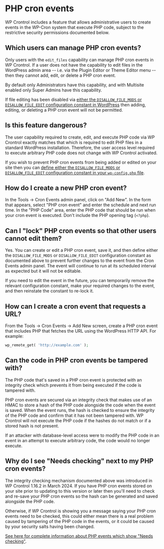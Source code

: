 # PHP cron events

WP Crontrol includes a feature that allows administrative users to create events in the WP-Cron system that execute PHP code, subject to the restrictive security permissions documented below.

## Which users can manage PHP cron events?

Only users with the `edit_files` capability can manage PHP cron events in WP Crontrol. If a user does not have the capability to edit files in the WordPress admin area -- i.e. via the Plugin Editor or Theme Editor menu -- then they cannot add, edit, or delete a PHP cron event.

By default only Administrators have this capability, and with Multisite enabled only Super Admins have this capability.

If file editing has been disabled via [either the `DISALLOW_FILE_MODS` or `DISALLOW_FILE_EDIT` configuration constant in WordPress](https://developer.wordpress.org/apis/wp-config-php/#disable-the-plugin-and-theme-file-editor) then adding, editing, or deleting a PHP cron event will not be permitted.

## Is this feature dangerous?

The user capability required to create, edit, and execute PHP code via WP Crontrol exactly matches that which is required to edit PHP files in a standard WordPress installation. Therefore, the user access level required to execute arbitrary PHP code does not change with WP Crontrol activated.

If you wish to prevent PHP cron events from being added or edited on your site then you can [define either the `DISALLOW_FILE_MODS` or `DISALLOW_FILE_EDIT` configuration constant in your `wp-config.php` file](https://developer.wordpress.org/apis/wp-config-php/#disable-the-plugin-and-theme-file-editor).

## How do I create a new PHP cron event?

In the Tools → Cron Events admin panel, click on "Add New". In the form that appears, select "PHP cron event" and enter the schedule and next run time. In the "PHP Code" area, enter the PHP code that should be run when your cron event is executed. Don't include the PHP opening tag (`<?php`).

## Can I "lock" PHP cron events so that other users cannot edit them?

Yes. You can create or edit a PHP cron event, save it, and then define either the `DISALLOW_FILE_MODS` or `DISALLOW_FILE_EDIT` configuration constant as documented above to prevent further changes to the event from the Cron Events admin panel. The event will continue to run at its scheduled interval as expected but it will not be editable.

If you need to edit the event in the future, you can temporarily remove the relevant configuration constant, make your required changes to the event, and then reinstate the constant to re-lock it.

## How can I create a cron event that requests a URL?

From the Tools → Cron Events → Add New screen, create a PHP cron event that includes PHP that fetches the URL using the WordPress HTTP API. For example:

```php
wp_remote_get( 'http://example.com' );
```

## Can the code in PHP cron events be tampered with?

The PHP code that's saved in a PHP cron event is protected with an integrity check which prevents it from being executed if the code is tampered with.

PHP cron events are secured via an integrity check that makes use of an HMAC to store a hash of the PHP code alongside the code when the event is saved. When the event runs, the hash is checked to ensure the integrity of the PHP code and confirm that it has not been tampered with. WP Crontrol will not execute the PHP code if the hashes do not match or if a stored hash is not present.

If an attacker with database-level access were to modify the PHP code in an event in an attempt to execute arbitrary code, the code would no longer execute.

## Why do I see "Needs checking" next to my PHP cron events?

The integrity checking mechanism documented above was introduced in WP Crontrol 1.16.2 in March 2024. If you have PHP cron events stored on your site prior to updating to this version or later then you'll need to check and re-save your PHP cron events so the hash can be generated and saved alongside the PHP code.

Otherwise, if WP Crontrol is showing you a message saying your PHP cron events need to be checked, this could either mean there is a real problem caused by tampering of the PHP code in the events, or it could be caused by your security salts having been changed.

[See here for complete information about PHP events which show "Needs checking"](/help/check-php-cron-events/).
